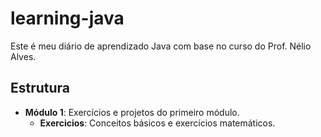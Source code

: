 # learning-java

Este é meu diário de aprendizado Java com base no curso do Prof. Nélio Alves.

## Estrutura

- **Módulo 1**: Exercícios e projetos do primeiro módulo.
  - **Exercicios**: Conceitos básicos e exercícios matemáticos.
